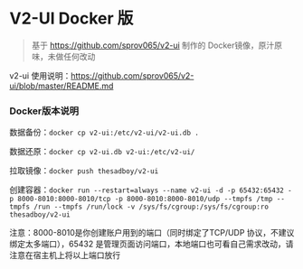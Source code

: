 # V2-UI Docker 版

> 基于 https://github.com/sprov065/v2-ui 制作的 Docker镜像，原汁原味，未做任何改动

v2-ui 使用说明：https://github.com/sprov065/v2-ui/blob/master/README.md

### Docker版本说明

数据备份：`docker cp v2-ui:/etc/v2-ui/v2-ui.db .`

数据还原：`docker cp v2-ui.db v2-ui:/etc/v2-ui/`

拉取镜像：`docker push thesadboy/v2-ui`

创建容器：`docker run --restart=always --name v2-ui -d -p 65432:65432 -p 8000-8010:8000-8010/tcp -p 8000-8010:8000-8010/udp --tmpfs /tmp --tmpfs /run --tmpfs /run/lock -v /sys/fs/cgroup:/sys/fs/cgroup:ro thesadboy/v2-ui`

注意：8000-8010是你创建账户用到的端口（同时绑定了TCP/UDP 协议，不建议绑定太多端口），65432 是管理页面访问端口，本地端口也可看自己需求改动，请注意在宿主机上将以上端口放行